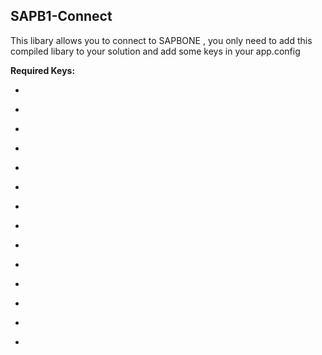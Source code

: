 <h2>SAPB1-Connect</h2>


<p>This libary allows you to connect to SAPBONE , you only need to add this compiled libary to your solution and add some keys in your app.config</p>

<b>Required Keys:</b>
<ul>
<li><pre><add key="server" value="YOURSERVERNAME" /></pre><li>
<li><pre><add key="licenseserver" value="YOURSERVERNAME:30000" /></pre><li>
<li><pre><add key="dbuser" value="yourdbusername" /></pre><li>
<li><pre><add key="dbpass" value="yourdbpassword" /></pre><li>
<li><pre><add key="company" value="yourcompanydb" /></pre><li>
<li><pre><add key="user" value="SAP_USER" /></pre><li>
<li><pre><add key="pass" value="SAP_USER_PASSWORD" /></pre><li>
</ul>
